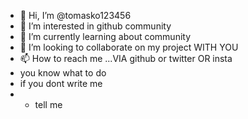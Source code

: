 - 👋 Hi, I’m @tomasko123456
- 👀 I’m interested in github community 
- 🌱 I’m currently learning about community
- 💞️ I’m looking to collaborate on my project WITH YOU 
- 📫 How to reach me ...VIA github or twitter OR insta
- you know what to do
- if you dont write me
- - tell me 

<!---
tomasko123456/tomasko123456 is a ✨ special ✨ repository because its `README.md` (this file) appears on your GitHub profile.
